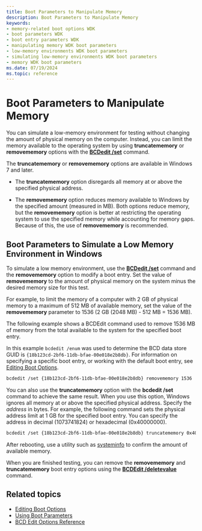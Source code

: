 ```yaml
---
title: Boot Parameters to Manipulate Memory
description: Boot Parameters to Manipulate Memory
keywords:
- memory-related boot options WDK
- boot parameters WDK
- boot entry parameters WDK
- manipulating memory WDK boot parameters
- low-memory environments WDK boot parameters
- simulating low-memory environments WDK boot parameters
- memory WDK boot parameters
ms.date: 07/19/2024
ms.topic: reference
---
```


# Boot Parameters to Manipulate Memory

You can simulate a low-memory environment for testing without changing the amount of physical memory on the computer. Instead, you can limit the memory available to the operating system by using **truncatememory** or **removememory** options with the [**BCDedit /set**](./bcdedit--set.md) command.

The **truncatememory** or **removememory** options are available in Windows 7 and later.

- The **truncatememory** option disregards all memory at or above the specified physical address.

- The **removememory** option reduces memory available to Windows by the specified amount (measured in MB). Both options reduce memory, but the **removememory** option is better at restricting the operating system to use the specified memory while accounting for memory gaps. Because of this, the use of **removememory** is recommended.

## Boot Parameters to Simulate a Low Memory Environment in Windows

To simulate a low memory environment, use the [**BCDedit /set**](./bcdedit--set.md) command and the **removememory** option to modify a boot entry. Set the value of **removememory** to the amount of physical memory on the system minus the desired memory size for this test.

For example, to limit the memory of a computer with 2 GB of physical memory to a maximum of 512 MB of available memory, set the value of the **removememory** parameter to 1536 (2 GB (2048 MB) - 512 MB = 1536 MB).

The following example shows a BCDEdit command used to remove 1536 MB of memory from the total available to the system for the specified boot entry.

In this example `bcdedit /enum`  was used to determine the BCD data store GUID is `{18b123cd-2bf6-11db-bfae-00e018e2b8db}`. For information on specifying a specific boot entry, or working with the default boot entry, see [Editing Boot Options](editing-boot-options.md).

```txt
bcdedit /set {18b123cd-2bf6-11db-bfae-00e018e2b8db} removememory 1536
```

You can also use the **truncatememory** option with the **bcdedit /set** command to achieve the same result. When you use this option, Windows ignores all memory at or above the specified physical address. Specify the *address* in bytes. For example, the following command sets the physical address limit at 1 GB for the specified boot entry. You can specify the address in decimal (1073741824) or hexadecimal (0x40000000).

```txt
bcdedit /set {18b123cd-2bf6-11db-bfae-00e018e2b8db} truncatememory 0x40000000
```

After rebooting, use a utility such as [systeminfo](/windows-server/administration/windows-commands/systeminfo) to confirm the amount of available memory.

When you are finished testing, you can remove the **removememory** and **truncatememory** boot entry options using the [**BCDEdit /deletevalue**](./bcdedit--deletevalue.md) command.

## Related topics

- [Editing Boot Options](editing-boot-options.md)
- [Using Boot Parameters](using-boot-parameters.md)
- [BCD Edit Options Reference](bcd-boot-options-reference.md)
